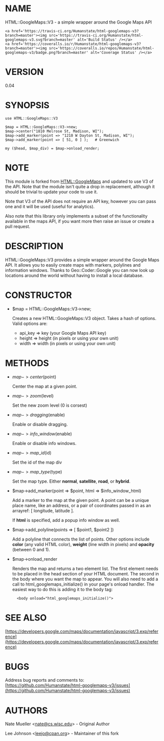 # NAME

HTML::GoogleMaps::V3 - a simple wrapper around the Google Maps API

<div>

    <a href='https://travis-ci.org/Humanstate/html-googlemaps-v3?branch=master'><img src='https://travis-ci.org/Humanstate/html-googlemaps-v3.svg?branch=master' alt='Build Status' /></a>
    <a href='https://coveralls.io/r/Humanstate/html-googlemaps-v3?branch=master'><img src='https://coveralls.io/repos/Humanstate/html-googlemaps-v3/badge.png?branch=master' alt='Coverage Status' /></a>
</div>

# VERSION

0.04

# SYNOPSIS

    use HTML::GoogleMaps::V3

    $map = HTML::GoogleMaps::V3->new;
    $map->center("1810 Melrose St, Madison, WI");
    $map->add_marker(point => "1210 W Dayton St, Madison, WI");
    $map->add_marker(point => [ 51, 0 ] );   # Greenwich

    my ($head, $map_div) = $map->onload_render;

# NOTE

This module is forked from [HTML::GoogleMaps](https://metacpan.org/pod/HTML::GoogleMaps) and updated to use V3 of
the API. Note that the module isn't quite a drop in replacement, although
it should be trivial to update your code to use it.

Note that V3 of the API does not require an API key, however you can pass
one and it will be used (useful for analytics).

Also note that this library only implements a subset of the functionality
available in the maps API, if you want more then raise an issue or create
a pull request.

# DESCRIPTION

HTML::GoogleMaps::V3 provides a simple wrapper around the Google Maps
API. It allows you to easily create maps with markers, polylines and
information windows. Thanks to Geo::Coder::Google you can now look
up locations around the world without having to install a local database.

# CONSTRUCTOR

- $map = HTML::GoogleMaps::V3->new;

    Creates a new HTML::GoogleMaps::V3 object. Takes a hash of options.
    Valid options are:

    - api\_key => key (your Google Maps API key)
    - height => height (in pixels or using your own unit)
    - width => width (in pixels or using your own unit)

# METHODS

- $map->center($point)

    Center the map at a given point.

- $map->zoom($level)

    Set the new zoom level (0 is corsest)

- $map->dragging($enable)

    Enable or disable dragging.

- $map->info\_window($enable)

    Enable or disable info windows.

- $map->map\_id($id)

    Set the id of the map div

- $map->map\_type($type)

    Set the map type. Either **normal**, **satellite**, **road**, or **hybrid**.

- $map->add\_marker(point => $point, html => $info\_window\_html)

    Add a marker to the map at the given point. A point can be a unique
    place name, like an address, or a pair of coordinates passed in as
    an arrayref: \[ longitude, latitude \].

    If **html** is specified, add a popup info window as well.

- $map->add\_polyline(points => \[ $point1, $point2 \])

    Add a polyline that connects the list of points. Other options
    include **color** (any valid HTML color), **weight** (line width in
    pixels) and **opacity** (between 0 and 1).

- $map->onload\_render

    Renders the map and returns a two element list. The first element
    needs to be placed in the head section of your HTML document. The
    second in the body where you want the map to appear. You will also 
    need to add a call to html\_googlemaps\_initialize() in your page's 
    onload handler. The easiest way to do this is adding it to the body
    tag:

        <body onload="html_googlemaps_initialize()">

# SEE ALSO

[https://developers.google.com/maps/documentation/javascript/3.exp/reference](https://developers.google.com/maps/documentation/javascript/3.exp/reference)

# BUGS

Address bug reports and comments to: [https://github.com/Humanstate/html-googlemaps-v3/issues](https://github.com/Humanstate/html-googlemaps-v3/issues)

# AUTHORS

Nate Mueller &lt;nate@cs.wisc.edu> - Original Author

Lee Johnson &lt;leejo@cpan.org> - Maintainer of this fork
